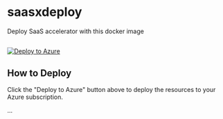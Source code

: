 # saasxdeploy
 Deploy SaaS accelerator with this docker image

 ##

[![Deploy to Azure](https://aka.ms/deploytoazurebutton)](https://portal.azure.com/#create/Microsoft.Template/uri/https%3A%2F%2Fraw.githubusercontent.com%2Fashisa%2Fsaasxdeploy%2Fmain%2FmainTemplate.json)

## How to Deploy

Click the "Deploy to Azure" button above to deploy the resources to your Azure subscription.

...


